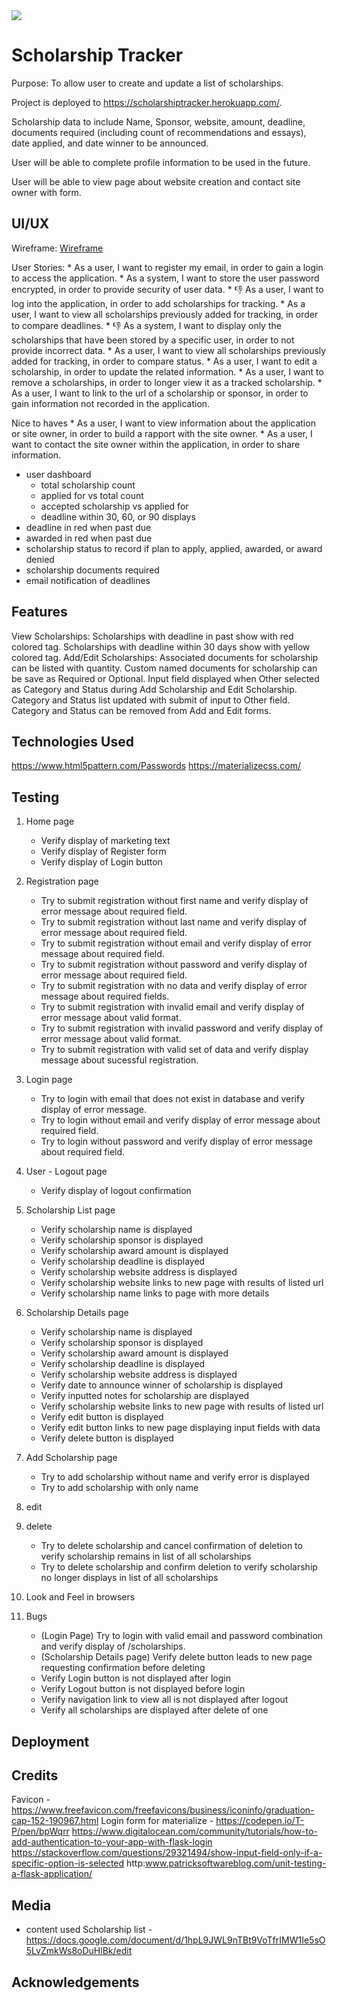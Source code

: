 <img src="https://codeinstitute.s3.amazonaws.com/fullstack/ci_logo_small.png" style="margin: 0;">

# Scholarship Tracker

Purpose: To allow user to create and update a list of scholarships.

Project is deployed to https://scholarshiptracker.herokuapp.com/.

Scholarship data to include Name, Sponsor, website, amount, deadline, documents required (including count of recommendations and essays), date applied, and date winner to be announced.

User will be able to complete profile information to be used in the future.

User will be able to view page about website creation and contact site owner with form.

## UI/UX

Wireframe: [Wireframe](../static/docs/tracker.pdf)

User Stories:
    * As a user, I want to register my email, in order to gain a login to access the application.
    * As a system, I want to store the user password encrypted, in order to provide security of user data.
    * :thumbsdown: As a user, I want to log into the application, in order to add scholarships for tracking.
    * As a user, I want to view all scholarships previously added for tracking, in order to compare deadlines.
    * :thumbsdown: As a system, I want to display only the scholarships that have been stored by a specific user, in order to not provide incorrect data.
    * As a user, I want to view all scholarships previously added for tracking, in order to compare status.
    * As a user, I want to edit a scholarship, in order to update the related information.
    * As a user, I want to remove a scholarships, in order to longer view it as a tracked scholarship. 
    * As a user, I want to link to the url of a scholarship or sponsor, in order to gain information not recorded in the application.

Nice to haves
    * As a user, I want to view information about the application or site owner, in order to build a rapport with the site owner.
    * As a user, I want to contact the site owner within the application, in order to share information.
- user dashboard
    * total scholarship count
    * applied for vs total count
    * accepted scholarship vs applied for
    * deadline within 30, 60, or 90 displays
- deadline in red when past due
- awarded in red when past due
- scholarship status to record if plan to apply, applied, awarded, or award denied
- scholarship documents required
- email notification of deadlines

## Features

View Scholarships:
Scholarships with deadline in past show with red colored tag.
Scholarships with deadline within 30 days show with yellow colored tag.
Add/Edit Scholarships:
Associated documents for scholarship can be listed with quantity.
Custom named documents for scholarship can be save as Required or Optional.
Input field displayed when Other selected as Category and Status during Add Scholarship and Edit Scholarship.
Category and Status list updated with submit of input to Other field.
Category and Status can be removed from Add and Edit forms.


## Technologies Used

https://www.html5pattern.com/Passwords
https://materializecss.com/

## Testing

1. Home page
    * Verify display of marketing text
    * Verify display of Register form
    * Verify display of Login button
1. Registration page
    * Try to submit registration without first name and verify display of error message about required field.
    * Try to submit registration without last name and verify display of error message about required field.
    * Try to submit registration without email and verify display of error message about required field.
    * Try to submit registration without password and verify display of error message about required field.
    * Try to submit registration with no data and verify display of error message about required fields.
    * Try to submit registration with invalid email and verify display of error message about valid format.
    * Try to submit registration with invalid password and verify display of error message about valid format.
    * Try to submit registration with valid set of data and verify display message about sucessful registration.
1. Login page
    * Try to login with email that does not exist in database and verify display of error message.
    * Try to login without email and verify display of error message about required field.
    * Try to login without password and verify display of error message about required field.
1. User - Logout page
    * Verify display of logout confirmation
1. Scholarship List page
    * Verify scholarship name is displayed
    * Verify scholarship sponsor is displayed
    * Verify scholarship award amount is displayed
    * Verify scholarship deadline is displayed
    * Verify scholarship website address is displayed
    * Verify scholarship website links to new page with results of listed url
    * Verify scholarship name links to page with more details
1. Scholarship Details page
    * Verify scholarship name is displayed
    * Verify scholarship sponsor is displayed
    * Verify scholarship award amount is displayed
    * Verify scholarship deadline is displayed
    * Verify scholarship website address is displayed
    * Verify date to announce winner of scholarship is displayed
    * Verify inputted notes for scholarship are displayed
    * Verify scholarship website links to new page with results of listed url
    * Verify edit button is displayed
    * Verify edit button links to new page displaying input fields with data
    * Verify delete button is displayed
1. Add Scholarship page
    * Try to add scholarship without name and verify error is displayed
    * Try to add scholarship with only name
1. edit
1. delete
    * Try to delete scholarship and cancel confirmation of deletion to verify scholarship remains in list of all scholarships
    * Try to delete scholarship and confirm deletion to verify scholarship no longer displays in list of all scholarships

1. Look and Feel in browsers
1. Bugs
    * (Login Page) Try to login with valid email and password combination and verify display of /scholarships.
    * (Scholarship Details page) Verify delete button leads to new page requesting confirmation before deleting
    * Verify Login button is not displayed after login
    * Verify Logout button is not displayed before login
    * Verify navigation link to view all is not displayed after logout
    * Verify all scholarships are displayed after delete of one

## Deployment

## Credits

Favicon - https://www.freefavicon.com/freefavicons/business/iconinfo/graduation-cap-152-190967.html
Login form for materialize - https://codepen.io/T-P/pen/bpWqrr
https://www.digitalocean.com/community/tutorials/how-to-add-authentication-to-your-app-with-flask-login
https://stackoverflow.com/questions/29321494/show-input-field-only-if-a-specific-option-is-selected
http:www.patricksoftwareblog.com/unit-testing-a-flask-application/


## Media

- content used 
Scholarship list - https://docs.google.com/document/d/1hpL9JWL9nTBt9VoTfrIMW1Ie5sO5LvZmkWs8oDuHlBk/edit

## Acknowledgements

